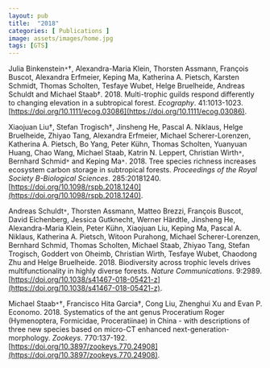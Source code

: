 ```yaml
---
layout: pub
title:  "2018"
categories: [ Publications ]
image: assets/images/home.jpg
tags: [GTS]
---
```

Julia Binkenstein<code>&ast;</code>†, Alexandra-Maria Klein, Thorsten Assmann, François Buscot, Alexandra Erfmeier, Keping Ma, Katherina A. Pietsch, Karsten Schmidt, Thomas Scholten, Tesfaye Wubet, Helge Bruelheide, Andreas Schuldt and Michael Staab†. 2018. Multi-trophic guilds respond differently to changing elevation in a subtropical forest. *Ecography*. 41:1013-1023. [https://doi.org/10.1111/ecog.03086](https://doi.org/10.1111/ecog.03086).


Xiaojuan Liu†, Stefan Trogisch†, Jinsheng He, Pascal A. Niklaus, Helge Bruelheide, Zhiyao Tang, Alexandra Erfmeier, Michael Scherer-Lorenzen, Katherina A. Pietsch, Bo Yang, Peter Kühn, Thomas Scholten, Yuanyuan Huang, Chao Wang, Michael Staab, Katrin N. Leppert, Christian Wirth<code>&ast;</code>, Bernhard Schmid<code>&ast;</code> and Keping Ma<code>&ast;</code>. 2018. Tree species richness increases ecosystem carbon storage in subtropical forests. *Proceedings of the Royal Society B-Biological Sciences*. 285:20181240. [https://doi.org/10.1098/rspb.2018.1240](https://doi.org/10.1098/rspb.2018.1240).


Andreas Schuldt<code>&ast;</code>, Thorsten Assmann, Matteo Brezzi, François Buscot, David Eichenberg, Jessica Gutknecht, Werner Härdtle, Jinsheng He, Alexandra-Maria Klein, Peter Kühn, Xiaojuan Liu, Keping Ma, Pascal A. Niklaus, Katherina A. Pietsch, Witoon Purahong, Michael Scherer-Lorenzen, Bernhard Schmid, Thomas Scholten, Michael Staab, Zhiyao Tang, Stefan Trogisch, Goddert von Oheimb, Christian Wirth, Tesfaye Wubet, Chaodong Zhu and Helge Bruelheide. 2018. Biodiversity across trophic levels drives multifunctionality in highly diverse forests. *Nature Communications*. 9:2989. [https://doi.org/10.1038/s41467-018-05421-z](https://doi.org/10.1038/s41467-018-05421-z).


Michael Staab<code>&ast;</code>†, Francisco Hita Garcia†, Cong Liu, Zhenghui Xu and Evan P. Economo. 2018. Systematics of the ant genus Proceratium Roger (Hymenoptera, Formicidae, Proceratiinae) in China - with descriptions of three new species based on micro-CT enhanced next-generation-morphology. *Zookeys*. 770:137-192. [https://doi.org/10.3897/zookeys.770.24908](https://doi.org/10.3897/zookeys.770.24908).

